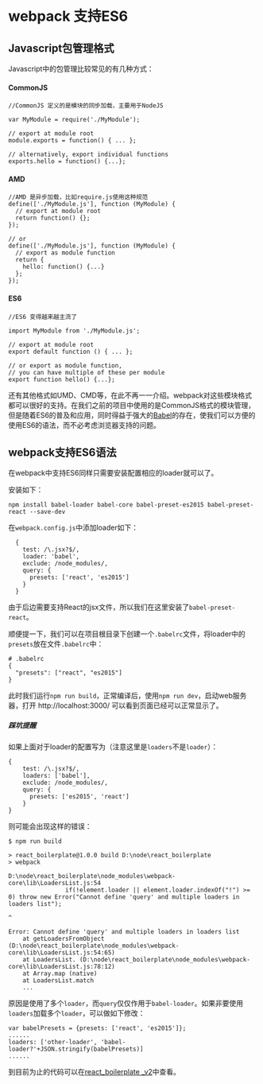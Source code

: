# webpack 支持ES6

## Javascript包管理格式

Javascript中的包管理比较常见的有几种方式：

#### CommonJS

```
//CommonJS 定义的是模块的同步加载，主要用于NodeJS

var MyModule = require('./MyModule');

// export at module root
module.exports = function() { ... };

// alternatively, export individual functions
exports.hello = function() {...};

```

#### AMD

```
//AMD 是异步加载，比如require.js使用这种规范
define(['./MyModule.js'], function (MyModule) {
  // export at module root
  return function() {};
});

// or
define(['./MyModule.js'], function (MyModule) {
  // export as module function
  return {
    hello: function() {...}
  };
});

```

#### ES6
```
//ES6 变得越来越主流了

import MyModule from './MyModule.js';

// export at module root
export default function () { ... };

// or export as module function,
// you can have multiple of these per module
export function hello() {...};

```

还有其他格式如UMD、CMD等，在此不再一一介绍。webpack对这些模块格式都可以很好的支持。在我们之前的项目中使用的是CommonJS格式的模块管理，但是随着ES6的普及和应用，同时得益于强大的[Babel](https://babeljs.io/)的存在，使我们可以方便的使用ES6的语法，而不必考虑浏览器支持的问题。

## webpack支持ES6语法

在webpack中支持ES6同样只需要安装配置相应的loader就可以了。

安装如下：

```
npm install babel-loader babel-core babel-preset-es2015 babel-preset-react --save-dev
```

在`webpack.config.js`中添加loader如下：
```
  {
    test: /\.jsx?$/,
    loader: 'babel',
    exclude: /node_modules/,
    query: {
      presets: ['react', 'es2015']
    }
  }
```
由于后边需要支持React的jsx文件，所以我们在这里安装了`babel-preset-react`。

顺便提一下，我们可以在项目根目录下创建一个`.babelrc`文件，将loader中的`presets`放在文件`.babelrc`中：
```
# .babelrc
{
  "presets": ["react", "es2015"]
}
```

此时我们运行`npm run build`，正常编译后，使用`npm run dev`，启动web服务器，打开 http://localhost:3000/ 可以看到页面已经可以正常显示了。

##### 踩坑提醒

如果上面对于loader的配置写为（注意这里是`loaders`不是`loader`）：
```
{
    test: /\.jsx?$/,
    loaders: ['babel'],
    exclude: /node_modules/,
    query: {
      presets: ['es2015', 'react']
    }
}
```
则可能会出现这样的错误：
```
$ npm run build

> react_boilerplate@1.0.0 build D:\node\react_boilerplate
> webpack

D:\node\react_boilerplate\node_modules\webpack-core\lib\LoadersList.js:54
                if(!element.loader || element.loader.indexOf("!") >= 0) throw new Error("Cannot define 'query' and multiple loaders in loaders list");
                                                                        ^

Error: Cannot define 'query' and multiple loaders in loaders list
    at getLoadersFromObject (D:\node\react_boilerplate\node_modules\webpack-core\lib\LoadersList.js:54:65)
    at LoadersList. (D:\node\react_boilerplate\node_modules\webpack-core\lib\LoadersList.js:78:12)
    at Array.map (native)
    at LoadersList.match
    ...

```

原因是使用了多个`loader`，而`query`仅仅作用于`babel-loader`。如果非要使用`loaders`加载多个`loader`，可以做如下修改：
```
var babelPresets = {presets: ['react', 'es2015']};
......
loaders: ['other-loader', 'babel-loader?'+JSON.stringify(babelPresets)]
......
```

到目前为止的代码可以在[react_boilerplate _v2](https://github.com/jiji262/react_boilerplate/tree/master/_tutorial_/react_boilerplate_v2)中查看。
